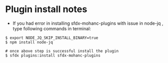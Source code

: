 # Plugin install notes

- If you had error in installing sfdx-mohanc-plugins with issue in node-jq , type following commands in terminal:


```
$ export NODE_JQ_SKIP_INSTALL_BINARY=true
$ npm install node-jq

# once above step is successful install the plugin
$ sfdx plugins:install sfdx-mohanc-plugins

```





